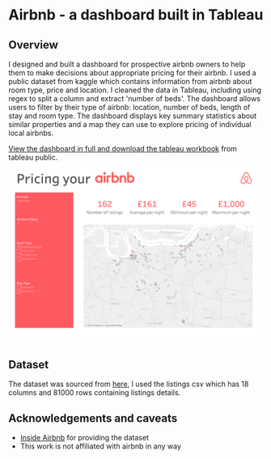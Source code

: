 # Airbnb - a dashboard built in Tableau

## Overview
I designed and built a dashboard for prospective airbnb owners to help them to make decisions about appropriate pricing for their airbnb. I used a public dataset from kaggle which contains information from airbnb about room type, price and location. I cleaned the data in Tableau, including using regex to split a column and extract 'number of beds'. The dashboard allows users to filter by their type of airbnb: location, number of beds, length of stay and room type. The dashboard displays key summary statistics about similar properties and a map they can use to explore pricing of individual local airbnbs.

[View the dashboard in full and download the tableau workbook](https://public.tableau.com/app/profile/kat4197/viz/airbnbpricingdashboard/Dashboard1) from tableau public.
![dashboard_image](dashboard_image.png)
## Dataset
The dataset was sourced from [here](http://insideairbnb.com/get-the-data), I used the listings csv which has 18 columns and 81000 rows containing listings details. 

## Acknowledgements and caveats
* [Inside Airbnb](http://insideairbnb.com/) for providing the dataset
* This work is not affiliated with airbnb in any way
